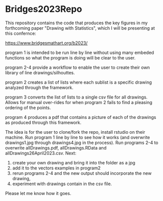 # Bridges2023Repo

This repository contains the code that produces the key figures in my forthcoming paper "Drawing with Statistics", which I will be presenting at this confernce:

https://www.bridgesmathart.org/b2023/

program 1 is intended to be run line by line without using many embeded functions so what the program is doing will be clear to the user.

program 2-4 provide a workflow to enable the user to create their own library of line drawings/silhouttes.

program 2 creates a list of lists where each sublist is a specific drawing analyzed through the framework.

program 3 converts the list of lists to a single csv file for all drawings.  Allows for manual over-rides for when program 2 fails to find a pleasing ordering of the points.

program 4 produces a pdf that contains a picture of each of the drawings as produced through this framework.

The idea is for the user to clone/fork the repo, install rstudio on their machine.  Run program 1 line by line to see how it works (and overwrite drawings1.jpg through drawings4.jpg in the process).  Run programs 2-4 to overwrite allDrawings.pdf, allDrawings.RData and allDrawings26April2023.csv.
Next:
1) create your own drawing and bring it into the folder as a jpg
2) add it to the vectors examples in program2 
3) rerun programs 2-4 and the new output should incorporate the new drawing, 
5) experiment with drawings contain in the csv file.  

Please let me know how it goes.
